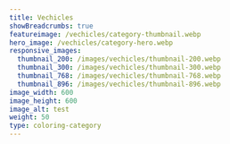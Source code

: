 ```yaml
---
title: Vechicles
showBreadcrumbs: true
featureimage: /vechicles/category-thumbnail.webp
hero_image: /vechicles/category-hero.webp
responsive_images:
  thumbnail_200: /images/vechicles/thumbnail-200.webp
  thumbnail_300: /images/vechicles/thumbnail-300.webp
  thumbnail_768: /images/vechicles/thumbnail-768.webp
  thumbnail_896: /images/vechicles/thumbnail-896.webp
image_width: 600
image_height: 600
image_alt: test
weight: 50
type: coloring-category
---
```


